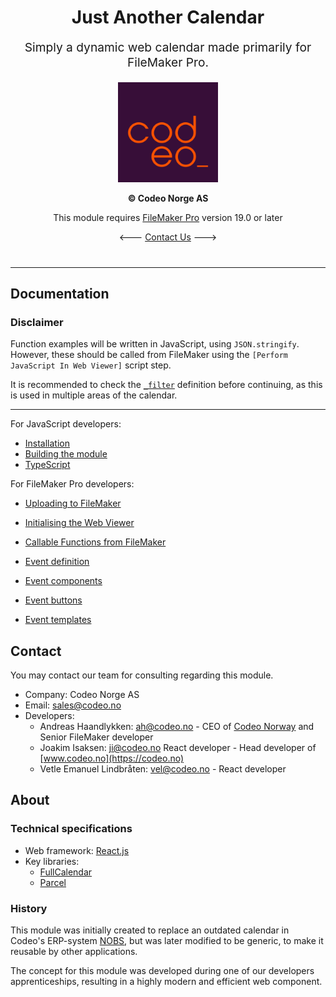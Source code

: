 <div align="center" style="margin-bottom: 40px;">
<h1>Just Another Calendar</h1>
<p style="font-size: 1.2rem;">Simply a dynamic web calendar made primarily for FileMaker Pro.</p>

<a href="https://codeo.no" target="_blank">
<img src="./codeo-logo.png" width="160" height="160" />
</a>

<p><strong>&copy; Codeo Norge AS</strong></p>
<p>This module requires <a href="https://www.claris.com/filemaker" target="_blank">FileMaker Pro</a> version 19.0 or later</p>

\<\-\-\- [Contact Us](#contact) \-\-\-\>
</div>

---

## Documentation
### Disclaimer
Function examples will be written in JavaScript, using `JSON.stringify`. However, these should be called from FileMaker using the `[Perform JavaScript In Web Viewer]` script step.

It is recommended to check the [`_filter`](./documentation/_filter.md) definition
before continuing, as this is used in multiple areas of the calendar.

---

<!-- [JSONLY START] -->
For JavaScript developers:
- [Installation](./documentation/for-javascript-developers/installation.md)
- [Building the module](./documentation/for-javascript-developers/building.md)
- [TypeScript](./documentation/for-javascript-developers/typescript.md)

For FileMaker Pro developers:
<!-- [JSONLY END] -->
- [Uploading to FileMaker](./documentation/uploading-to-filemaker.md)
- [Initialising the Web Viewer](./documentation/web-viewer.md)
- [Callable Functions from FileMaker](./documentation/functions.md)

- [Event definition](./documentation/events.md)
- [Event components](./documentation/event-components.md)
- [Event buttons](./documentation/event-buttons.md)
- [Event templates](./documentation/event-templates.md)

## Contact
You may contact our team for consulting regarding this module.

- Company: Codeo Norge AS
- Email: sales@codeo.no
- Developers:
    - Andreas Haandlykken: ah@codeo.no - CEO of [Codeo Norway](https://codeo.no) and Senior FileMaker developer
    - Joakim Isaksen: ji@codeo.no React developer - Head developer of [www.codeo.no](https://codeo.no)
    - Vetle Emanuel Lindbråten: vel@codeo.no - React developer

## About

### Technical specifications
- Web framework: [React.js](https://react.dev)
- Key libraries:
    - [FullCalendar](https://fullcalendar.io)
    - [Parcel](https://parceljs.org)

### History
This module was initially created to replace an outdated calendar in Codeo's ERP-system [NOBS](https://codeo.no/vi-jobber-med/nobs), but was later modified to be generic, to make it reusable by other applications.

The concept for this module was developed during one of our developers apprenticeships, resulting in a highly modern and efficient web component.